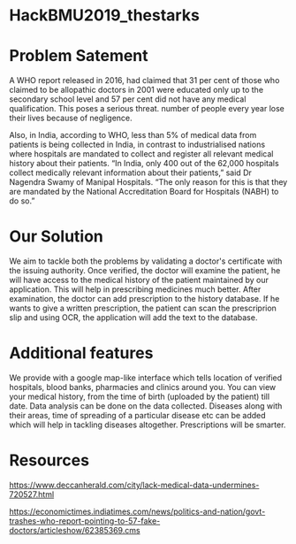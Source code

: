 # HackBMU2019_thestarks

# Problem Satement

A WHO report released in 2016, had claimed that 31 per cent of those who claimed to be allopathic doctors in 2001 were educated only up to the secondary school level and 57 per cent did not have any medical qualification.
This poses a serious threat.  number of people every year lose their lives because of negligence. 

Also, in India, according to WHO, less than 5% of medical data from patients is being collected in India, in contrast to industrialised nations where hospitals are mandated to collect and register all relevant medical history about their patients. 
“In India, only 400 out of the 62,000 hospitals collect medically relevant information about their patients,” said Dr Nagendra Swamy of Manipal Hospitals. “The only reason for this is that they are mandated by the National Accreditation Board for Hospitals (NABH) to do so.”

# Our Solution

We aim to tackle both the problems by validating a doctor's certificate with the issuing authority. Once verified, the doctor will examine the patient, he will have access to the medical history of the patient maintained by our application. This will help in prescribing medicines much better.
After examination, the doctor can add prescription to the history database. If he wants to give a written prescription, the patient can scan the prescriprion slip and using OCR, the application will add the text to the database.

# Additional features

We provide with a google map-like interface which tells location of verified hospitals, blood banks, pharmacies and clinics around you.
You can view your medical history, from the time of birth (uploaded by the patient) till date.
Data analysis can be done on the data collected. Diseases along with their areas, time of spreading of a particular disease etc can be added which will help in tackling diseases altogether.
Prescriptions will be smarter.

# Resources 

https://www.deccanherald.com/city/lack-medical-data-undermines-720527.html

https://economictimes.indiatimes.com/news/politics-and-nation/govt-trashes-who-report-pointing-to-57-fake-doctors/articleshow/62385369.cms
